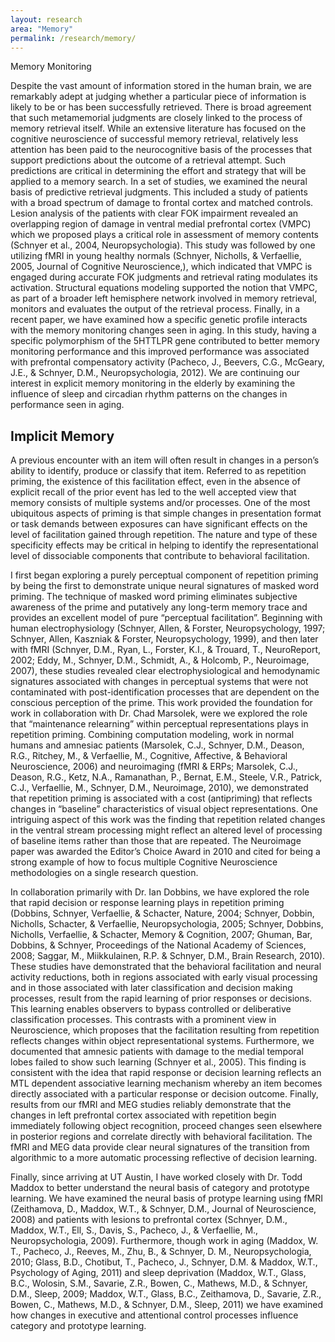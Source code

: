 ```yaml
---
layout: research
area: "Memory"
permalink: /research/memory/
---
```


Memory Monitoring

Despite the vast amount of information stored in the human brain, we are remarkably adept at judging whether a particular piece of information is likely to be or has been successfully retrieved. There is broad agreement that such metamemorial judgments are closely linked to the process of memory retrieval itself. While an extensive literature has focused on the cognitive neuroscience of successful memory retrieval, relatively less attention has been paid to the neurocognitive basis of the processes that support predictions about the outcome of a retrieval attempt. Such predictions are critical in determining the effort and strategy that will be applied to a memory search. In a set of studies, we examined the neural basis of predictive retrieval judgments. This included a study of patients with a broad spectrum of damage to frontal cortex and matched controls. Lesion analysis of the patients with clear FOK impairment revealed an overlapping region of damage in ventral medial prefrontal cortex (VMPC) which we proposed plays a critical role in assessment of memory contents (Schnyer et al., 2004, Neuropsychologia). This study was followed by one utilizing fMRI in young healthy normals (Schnyer, Nicholls, & Verfaellie, 2005, Journal of Cognitive Neuroscience,), which indicated that VMPC is engaged during accurate FOK judgments and retrieval rating modulates its activation. Structural equations modeling supported the notion that VMPC, as part of a broader left hemisphere network involved in memory retrieval, monitors and evaluates the output of the retrieval process. Finally, in a recent paper, we have examined how a specific genetic profile interacts with the memory monitoring changes seen in aging. In this study, having a specific polymorphism of the 5HTTLPR gene contributed to better memory monitoring performance and this improved performance was associated with prefrontal compensatory activity (Pacheco, J., Beevers, C.G., McGeary, J.E., & Schnyer, D.M., Neuropsychologia, 2012). We are continuing our interest in explicit memory monitoring in the elderly by examining the influence of sleep and circadian rhythm patterns on the changes in performance seen in aging.

## Implicit Memory

A previous encounter with an item will often result in changes in a person’s ability to identify, produce or classify that item. Referred to as repetition priming, the existence of this facilitation effect, even in the absence of explicit recall of the prior event has led to the well accepted view that memory consists of multiple systems and/or processes. One of the most ubiquitous aspects of priming is that simple changes in presentation format or task demands between exposures can have significant effects on the level of facilitation gained through repetition. The nature and type of these specificity effects may be critical in helping to identify the representational level of dissociable components that contribute to behavioral facilitation.

I first began exploring a purely perceptual component of repetition priming by being the first to demonstrate unique neural signatures of masked word priming. The technique of masked word priming eliminates subjective awareness of the prime and putatively any long-term memory trace and provides an excellent model of pure “perceptual facilitation”.  Beginning with human electrophysiology (Schnyer, Allen, & Forster, Neuropsychology, 1997; Schnyer, Allen, Kaszniak & Forster, Neuropsychology, 1999), and then later with fMRI (Schnyer, D.M., Ryan, L., Forster, K.I., & Trouard, T., NeuroReport, 2002; Eddy, M., Schnyer, D.M., Schmidt, A., & Holcomb, P., Neuroimage, 2007), these studies revealed clear electrophysiological and hemodynamic signatures associated with changes in perceptual systems that were not contaminated with post-identification processes that are dependent on the conscious perception of the prime. This work provided the foundation for work in collaboration with Dr. Chad Marsolek, were we explored the role that “maintenance relearning” within perceptual representations plays in repetition priming. Combining computation modeling, work in normal humans and amnesiac patients (Marsolek, C.J., Schnyer, D.M., Deason, R.G., Ritchey, M., & Verfaellie, M., Cognitive, Affective, & Behavioral Neuroscience, 2006) and neuroimaging (fMRI & ERPs; Marsolek, C.J., Deason, R.G., Ketz, N.A., Ramanathan, P., Bernat, E.M., Steele, V.R., Patrick, C.J., Verfaellie, M., Schnyer, D.M., Neuroimage, 2010), we demonstrated that repetition priming is associated with a cost (antipriming) that reflects changes in “baseline” characteristics of visual object representations. One intriguing aspect of this work was the finding that repetition related changes in the ventral stream processing might reflect an altered level of processing of baseline items rather than those that are repeated. The Neuroimage paper was awarded the Editor’s Choice Award in 2010 and cited for being a strong example of how to focus multiple Cognitive Neuroscience methodologies on a single research question.

In collaboration primarily with Dr. Ian Dobbins, we have explored the role that rapid decision or response learning plays in repetition priming (Dobbins, Schnyer, Verfaellie, & Schacter, Nature, 2004; Schnyer, Dobbin, Nicholls, Schacter, & Verfaellie, Neuropsychologia, 2005; Schnyer, Dobbins, Nicholls, Verfaellie, & Schacter, Memory & Cognition, 2007; Ghuman, Bar, Dobbins, & Schnyer, Proceedings of the National Academy of Sciences, 2008; Saggar, M., Miikkulainen, R.P. & Schnyer, D.M., Brain Research, 2010). These studies have demonstrated that the behavioral facilitation and neural activity reductions, both in regions associated with early visual processing and in those associated with later classification and decision making processes, result from the rapid learning of prior responses or decisions. This learning enables observers to bypass controlled or deliberative classification processes. This contrasts with a prominent view in Neuroscience, which proposes that the facilitation resulting from repetition reflects changes within object representational systems. Furthermore, we documented that amnesic patients with damage to the medial temporal lobes failed to show such learning (Schnyer et al., 2005). This finding is consistent with the idea that rapid response or decision learning reflects an MTL dependent associative learning mechanism whereby an item becomes directly associated with a particular response or decision outcome. Finally, results from our fMRI and MEG studies reliably demonstrate that the changes in left prefrontal cortex associated with repetition begin immediately following object recognition, proceed changes seen elsewhere in posterior regions and correlate directly with behavioral facilitation. The fMRI and MEG data provide clear neural signatures of the transition from algorithmic to a more automatic processing reflective of decision learning.

Finally, since arriving at UT Austin, I have worked closely with Dr. Todd Maddox to better understand the neural basis of category and prototype learning. We have examined the neural basis of protype learning using fMRI (Zeithamova, D., Maddox, W.T., & Schnyer, D.M., Journal of Neuroscience, 2008) and patients with lesions to prefrontal cortex (Schnyer, D.M., Maddox, W.T., Ell, S., Davis, S., Pacheco, J., & Verfaellie, M., Neuropsychologia, 2009). Furthermore, though work in aging (Maddox, W. T., Pacheco, J., Reeves, M., Zhu, B., & Schnyer, D. M., Neuropsychologia, 2010; Glass, B.D., Chotibut, T., Pacheco, J., Schnyer, D.M. & Maddox, W.T., Psychology of Aging, 2011) and sleep deprivation (Maddox, W.T.,  Glass, B.C., Wolosin, S.M., Savarie, Z.R., Bowen, C., Mathews, M.D., & Schnyer, D.M., Sleep, 2009; Maddox, W.T.,  Glass, B.C., Zeithamova, D., Savarie, Z.R., Bowen, C., Mathews, M.D., & Schnyer, D.M., Sleep, 2011) we have examined how changes in executive and attentional control processes influence category and prototype learning.